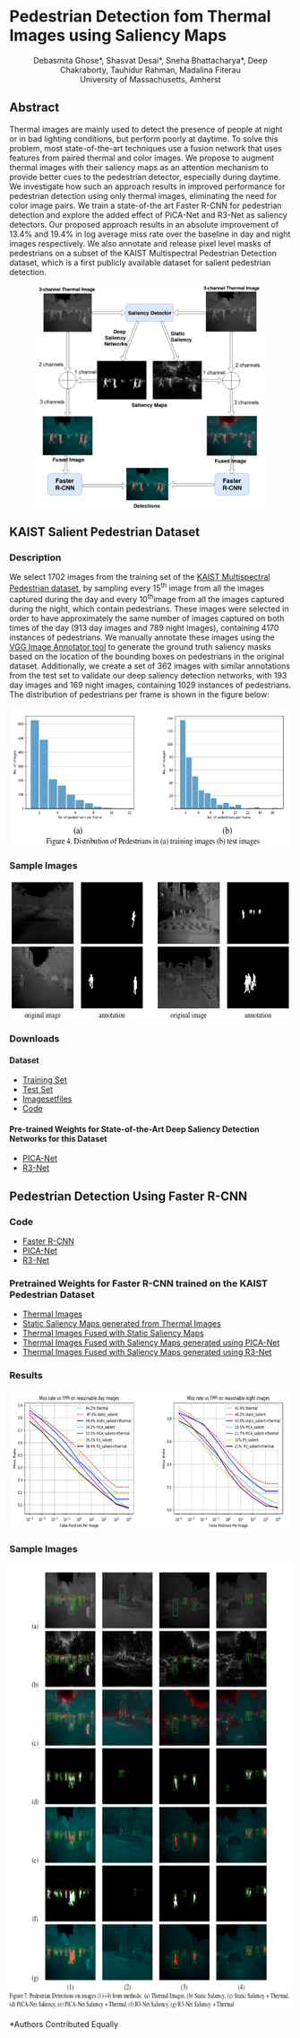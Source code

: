
# Pedestrian Detection fom Thermal Images using Saliency Maps

<center>Debasmita Ghose*, Shasvat Desai*, Sneha Bhattacharya*, Deep Chakraborty, Tauhidur Rahman, Madalina Fiterau</center>

<center><italics>University of Massachusetts, Amherst</italics></center>

## Abstract

Thermal images are mainly used to detect the presence of people at night or in bad lighting conditions, but perform
poorly at daytime. To solve this problem, most state-of-the-art techniques use a fusion network that uses features from
paired thermal and color images. We propose to augment thermal images with their saliency maps as an attention
mechanism to provide better cues to the pedestrian detector, especially during daytime. We investigate how such an
approach results in improved performance for pedestrian detection using only thermal images, eliminating the need
for color image pairs. We train a state-of-the art Faster R-CNN for pedestrian detection and explore the added
effect of PiCA-Net and R3-Net as saliency detectors. Our proposed approach results in an absolute improvement
of 13.4% and 19.4% in log average miss rate over the baseline in day and night images respectively. We also annotate
and release pixel level masks of pedestrians on a subset of the KAIST Multispectral Pedestrian Detection dataset,
which is a first publicly available dataset for salient pedestrian detection.

<center>
<img src="Block_Diagram (6).png" width="400" height="400" align="center"/>
</center>


## KAIST Salient Pedestrian Dataset

### Description
We select 1702 images from the training set of the
[KAIST Multispectral Pedestrian dataset](https://sites.google.com/site/pedestrianbenchmark/), by sampling
every 15<sup>th</sup> image from all the images captured during the day and every 10<sup>th</sup>image from all the images captured during the night, which contain pedestrians. These images were selected in order to have approximately the same number of images captured on both times of the day (913 day images and 789 night images), containing 4170 instances of pedestrians. We manually annotate these images using the [VGG Image Annotator tool](http://www.robots.ox.ac.uk/~vgg/software/via/) to generate the ground truth saliency masks based on the location of the bounding boxes on pedestrians in the original dataset. Additionally, we create a set of 362 images with similar annotations from the test set to validate our deep saliency detection networks, with 193 day images and 169 night images, containing 1029
instances of pedestrians. The distribution of pedestrians per frame is shown in the figure below:

<center>
<img src="stats.png" width="500" height="250" align="center"/>
</center>

### Sample Images


<center>
<img src="annotations.png" width="500" height="250" align="center"/>
</center>

### Downloads

#### Dataset
- [Training Set]()
- [Test Set]()
- [Imagesetfiles]()
- [Code]()

#### Pre-trained Weights for State-of-the-Art Deep Saliency Detection Networks for this Dataset
- [PICA-Net]()
- [R3-Net]()

## Pedestrian Detection Using Faster R-CNN

### Code

- [Faster R-CNN]() 
- [PICA-Net]()
- [R3-Net]()


### Pretrained Weights for Faster R-CNN trained on the KAIST Pedestrian Dataset

- [Thermal Images]()
- [Static Saliency Maps generated from Thermal Images]()
- [Thermal Images Fused with Static Saliency Maps]()
- [Thermal Images Fused with Saliency Maps generated using PICA-Net]()
- [Thermal Images Fused with Saliency Maps generated using R3-Net]()

### Results
<center>
<img src="result_plot.png" width="500" height="250" align="center"/>
</center>

### Sample Images

<center>
<img src="result_images.png" width="600" height="800" align="center"/>
</center>



*Authors Contributed Equally
